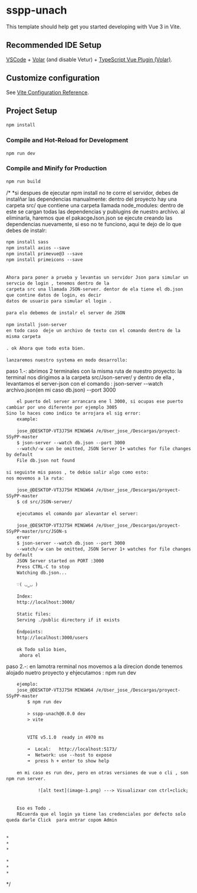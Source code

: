 # sspp-unach

This template should help get you started developing with Vue 3 in Vite.

## Recommended IDE Setup

[VSCode](https://code.visualstudio.com/) + [Volar](https://marketplace.visualstudio.com/items?itemName=Vue.volar) (and disable Vetur) + [TypeScript Vue Plugin (Volar)](https://marketplace.visualstudio.com/items?itemName=Vue.vscode-typescript-vue-plugin).

## Customize configuration

See [Vite Configuration Reference](https://vitejs.dev/config/).

## Project Setup

```sh
npm install
```

### Compile and Hot-Reload for Development

```sh
npm run dev
```

### Compile and Minify for Production

```sh
npm run build
```


/*
    *si despues de ejecutar npm install no te corre el servidor, debes de instalñar las dependencias manualmente:
    dentro del proyecto hay una carpeta src/ que contiene una carpeta llamada node_modules:
    dentro de este se cargan todas las dependencias y publugins de nuestro archivo. al eliminarla,
    haremos que el pakacgeJson.json se ejecute creando las dependencias nuevamente, si eso no te funciono, aqui te dejo
    de lo que debes de instalr:

    npm install sass
    npm install axios --save
    npm install primevue@3 --save
    npm install primeicons --save
    

    Ahora para poner a prueba y levantas un servidor Json para simular un servcio de login , tenemos dentro de la 
    carpeta src una llamada JSON-server. dentor de ela tiene el db.json que contine datos de login, es decir 
    datos de usuario para simular el login . 

    para elo debemos de instalr el server de JSON

    npm install json-server
    en todo caso  deje un archivo de texto con el comando dentro de la misma carpeta 

    . ok Ahora que todo esta bien.

    lanzaremos nuestro systema en modo desarrollo:

paso 1.-:
     abrimos 2 terminales con la misma ruta de nuestro proyecto:
        la terminal nos dirigimos a la carpeta src/Json-server/ y dentro de ella , levantamos el server-json con el 
        comando :   json-server --watch archivo.json(en mi caso db.json) --port 3000
        
        el puerto del server arrancara ene l 3000, si ocupas ese puerto cambiar por uno diferente por ejemplo 3005
    Sino lo haces como indico te arrojara el sig error: 
        example:

        jose_@DESKTOP-VT3J75H MINGW64 /e/User_jose_/Descargas/proyect-SSyPP-master
        $ json-server --watch db.json --port 3000
        --watch/-w can be omitted, JSON Server 1+ watches for file changes by default
        File db.json not found
    
    si seguiste mis pasos , te debio salir algo como esto: 
    nos movemos a la ruta:

        jose_@DESKTOP-VT3J75H MINGW64 /e/User_jose_/Descargas/proyect-SSyPP-master
        $ cd src/JSON-server/

        ejecutamos el comando par alevantar el server:

        jose_@DESKTOP-VT3J75H MINGW64 /e/User_jose_/Descargas/proyect-SSyPP-master/src/JSON-s
        erver
        $ json-server --watch db.json --port 3000
        --watch/-w can be omitted, JSON Server 1+ watches for file changes by default
        JSON Server started on PORT :3000
        Press CTRL-C to stop
        Watching db.json...

        ♡( ◡‿◡ )

        Index:
        http://localhost:3000/

        Static files:
        Serving ./public directory if it exists

        Endpoints:
        http://localhost:3000/users

        ok Todo salio bien, 
         ahora el 
paso 2.-:
    en lamotra rerminal nos movemos a la direcion donde tenemos alojado nuetro proyecto y ehjecutamos :
        npm run dev

        ejemplo:
        jose_@DESKTOP-VT3J75H MINGW64 /e/User_jose_/Descargas/proyect-SSyPP-master
            $ npm run dev

            > sspp-unach@0.0.0 dev
            > vite


            VITE v5.1.0  ready in 4970 ms

            ➜  Local:   http://localhost:5173/
            ➜  Network: use --host to expose
            ➜  press h + enter to show help

        en mi caso es run dev, pero en otras versiones de vue o cli , son npm run server.

                ![alt text](image-1.png) ---> Visualizxar con ctrl+click;


        Eso es Todo .
        REcuerda que el login ya tiene las credenciales por defecto solo queda darle Click  para entrar copom Admin

        
    * 
    *
    *

    *
    *
    *

 */